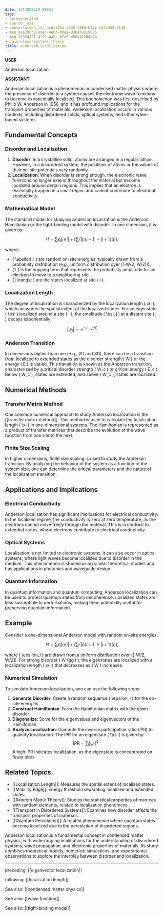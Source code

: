 ```yaml
---
date: 1717828524.08051
tags:
- autogenerated
- source__oai
- conversation_id__ac8c3253-a669-4989-bf7c-c535d52c8140
- msg_aaa2b6c8-88ec-4ebb-b8ea-838eb8919955
- msg_f1984127-41f9-4abc-b7e0-b564412d4d74
- colorclass/systems-theory
title: anderson localization
---
```


**USER**

Anderson localization


**ASSISTANT**

Anderson localization is a phenomenon in condensed matter physics where the presence of disorder in a system causes the electronic wave functions to become exponentially localized. This phenomenon was first described by Philip W. Anderson in 1958, and it has profound implications for the transport properties of materials. Anderson localization occurs in various contexts, including disordered solids, optical systems, and other wave-based systems.

## Fundamental Concepts

### Disorder and Localization

1. **Disorder**: In a crystalline solid, atoms are arranged in a regular lattice. However, in a disordered system, the positions of atoms or the values of their on-site potentials vary randomly.
2. **Localization**: When disorder is strong enough, the electronic wave functions no longer extend throughout the material but become localized around certain regions. This implies that an electron is essentially trapped in a small region and cannot contribute to electrical conductivity.

### Mathematical Model

The standard model for studying Anderson localization is the Anderson Hamiltonian or the tight-binding model with disorder. In one dimension, it is given by:

$$
H = \sum_{i} \epsilon_i |i\rangle \langle i| + t \sum_{i} (|i\rangle \langle i+1| + |i+1\rangle \langle i|),
$$

where:
- \( \epsilon_i \) are random on-site energies, typically drawn from a probability distribution (e.g., uniform distribution over \([-W/2, W/2]\)).
- \( t \) is the hopping term that represents the probability amplitude for an electron to move to a neighboring site.
- \( |i\rangle \) are the states localized at site \( i \).

### Localization Length

The degree of localization is characterized by the localization length \( \xi \), which measures the spatial extent of the localized states. For an eigenstate \( \psi \) localized around a site \( i \), the amplitude \( \psi_j \) at a distant site \( j \) decays exponentially:

$$
|\psi_j| \sim e^{-|i - j| / \xi}
$$

### Anderson Transition

In dimensions higher than one (e.g., 2D and 3D), there can be a transition from localized to extended states as the disorder strength \( W \) or the energy \( E \) is varied. This transition is known as the Anderson transition, characterized by a critical disorder strength \( W_c \) or critical energy \( E_c \). Below \( W_c \), states are extended, and above \( W_c \), states are localized.

## Numerical Methods

### Transfer Matrix Method

One common numerical approach to study Anderson localization is the [[transfer matrix method]]. This method is used to calculate the localization length \( \xi \) in one-dimensional systems. The Hamiltonian is represented as a product of transfer matrices that describe the evolution of the wave function from one site to the next.

### Finite Size Scaling

In higher dimensions, finite size scaling is used to study the Anderson transition. By analyzing the behavior of the system as a function of the system size, one can determine the critical parameters and the nature of the localization transition.

## Applications and Implications

### Electrical Conductivity

Anderson localization has significant implications for electrical conductivity. In the localized regime, the conductivity is zero at zero temperature, as the electrons cannot move freely through the material. This is in contrast to extended states, where electrons contribute to electrical conductivity.

### Optical Systems

Localization is not limited to electronic systems. It can also occur in optical systems, where light waves become localized due to disorder in the medium. This phenomenon is studied using similar theoretical models and has applications in photonics and waveguide design.

### Quantum Information

In quantum information and quantum computing, Anderson localization can be used to protect quantum states from decoherence. Localized states are less susceptible to perturbations, making them potentially useful for preserving quantum information.

## Example

Consider a one-dimensional Anderson model with random on-site energies:

$$
H = \sum_{i} \epsilon_i |i\rangle \langle i| + t \sum_{i} (|i\rangle \langle i+1| + |i+1\rangle \langle i|),
$$

where \( \epsilon_i \) are drawn from a uniform distribution over \([-W/2, W/2]\). For strong disorder \( W \gg t \), the eigenstates are localized with a localization length \( \xi \) that decreases as \( W \) increases.

### Numerical Simulation

To simulate Anderson localization, one can use the following steps:

1. **Generate Disorder**: Create a random sequence \( \epsilon_i \) for the on-site energies.
2. **Construct Hamiltonian**: Form the Hamiltonian matrix with the given disorder.
3. **Diagonalize**: Solve for the eigenvalues and eigenvectors of the Hamiltonian.
4. **Analyze Localization**: Compute the inverse participation ratio (IPR) to quantify localization. The IPR for an eigenstate \( \psi \) is given by:
   $$
   \text{IPR} = \sum_i |\psi_i|^4
   $$
   A high IPR indicates localization, as the eigenstate is concentrated on fewer sites.

## Related Topics

- [[Localization Length]]: Measures the spatial extent of localized states.
- [[Mobility Edge]]: Energy threshold separating localized and extended states.
- [[Random Matrix Theory]]: Studies the statistical properties of matrices with random elements, related to localization phenomena.
- [[Transport in Disordered Systems]]: Examines how disorder affects the transport properties of materials.
- [[Quantum Percolation]]: A related phenomenon where quantum states become localized due to the percolation of disordered regions.

Anderson localization is a fundamental concept in condensed matter physics, with wide-ranging implications for the understanding of disordered systems, wave propagation, and electronic properties of materials. Its study combines theoretical models, numerical simulations, and experimental observations to explore the interplay between disorder and localization.


---

preceding: [[eigenvector localization]]  


following: [[localization length]]

See also: [[condensed matter physics]]


See also: [[wave function]]


See also: [[tight-binding model]]